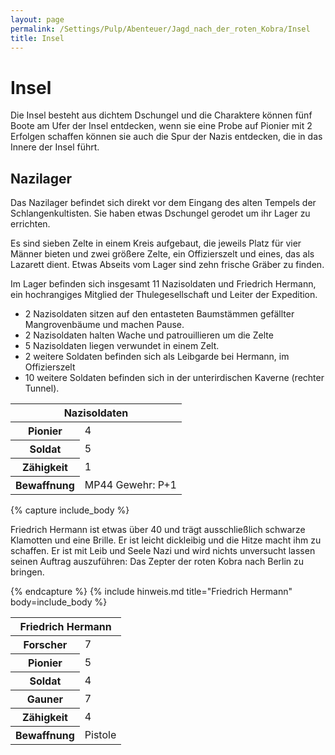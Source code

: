 ```yaml
---
layout: page
permalink: /Settings/Pulp/Abenteuer/Jagd_nach_der_roten_Kobra/Insel
title: Insel
---
```


# Insel

Die Insel besteht aus dichtem Dschungel und die Charaktere können fünf Boote am Ufer der Insel entdecken, wenn sie eine Probe auf Pionier mit 2 Erfolgen schaffen können sie auch die Spur der Nazis entdecken, die in das Innere der Insel führt.

## Nazilager

Das Nazilager befindet sich direkt vor dem Eingang des alten Tempels der Schlangenkultisten. Sie haben etwas Dschungel gerodet um ihr Lager zu errichten.

Es sind sieben Zelte in einem Kreis aufgebaut, die jeweils Platz für vier Männer bieten und zwei größere Zelte, ein Offizierszelt und eines, das als Lazarett dient. Etwas Abseits vom Lager sind zehn frische Gräber zu finden.

Im Lager befinden sich insgesamt 11 Nazisoldaten und Friedrich Hermann, ein hochrangiges Mitglied der Thulegesellschaft und Leiter der Expedition.

- 2 Nazisoldaten sitzen auf den entasteten Baumstämmen gefällter Mangrovenbäume und machen Pause.
- 2 Nazisoldaten halten Wache und patrouillieren um die Zelte
- 5 Nazisoldaten liegen verwundet in einem Zelt.
- 2 weitere Soldaten befinden sich als Leibgarde bei Hermann, im Offizierszelt
- 10 weitere Soldaten befinden sich in der unterirdischen Kaverne (rechter Tunnel).

<table>
<thead>
<tr><th colspan="2">Nazisoldaten</th></tr>
</thead>
<tbody>
<tr><th>Pionier</th><td>4</td></tr>
<tr><th>Soldat</th><td>5</td></tr>
<tr><th>Zähigkeit</th><td>1</td></tr>
<tr><th>Bewaffnung</th><td>MP44 Gewehr: P+1</td></tr>
</tbody>
</table>

{% capture include_body %}

Friedrich Hermann ist etwas über 40 und trägt ausschließlich schwarze Klamotten und eine Brille. Er ist leicht dickleibig und die Hitze macht ihm zu schaffen. Er ist mit Leib und Seele Nazi und wird nichts unversucht lassen seinen Auftrag auszuführen: Das Zepter der roten Kobra nach Berlin zu bringen.

{% endcapture %}
{% include hinweis.md title="Friedrich Hermann" body=include_body %}

<table>
<thead>
<tr><th colspan="2">Friedrich Hermann</th></tr>
</thead>
<tbody>
<tr><th>Forscher</th><td>7</td></tr>
<tr><th>Pionier</th><td>5</td></tr>
<tr><th>Soldat</th><td>4</td></tr>
<tr><th>Gauner</th><td>7</td></tr>
<tr><th>Zähigkeit</th><td>4</td></tr>
<tr><th>Bewaffnung</th><td>Pistole</td></tr>
</tbody>
</table>

